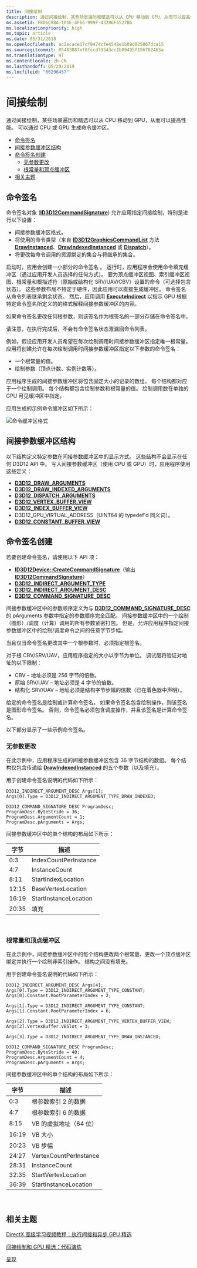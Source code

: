 ```yaml
---
title: 间接绘制
description: 通过间接绘制，某些场景遍历和精选可以从 CPU 移动到 GPU，从而可以提高性能。 可以通过 CPU 或 GPU 生成命令缓冲区。
ms.assetid: F8D6C88A-101E-4F66-999F-43206F6527B6
ms.localizationpriority: high
ms.topic: article
ms.date: 05/31/2018
ms.openlocfilehash: ac2ecace17cf9474cfe4548e1b09d025867dca15
ms.sourcegitcommit: 05483887ef8fccd79543cc1b89495f156702465a
ms.translationtype: HT
ms.contentlocale: zh-CN
ms.lasthandoff: 05/29/2019
ms.locfileid: "66296457"
---
```

# <a name="indirect-drawing"></a>间接绘制

通过间接绘制，某些场景遍历和精选可以从 CPU 移动到 GPU，从而可以提高性能。 可以通过 CPU 或 GPU 生成命令缓冲区。

-   [命令签名](#command-signatures)
-   [间接参数缓冲区结构](#indirect-argument-buffer-structures)
-   [命令签名创建](#command-signature-creation)
    -   [无参数更改](#no-argument-changes)
    -   [根常量和顶点缓冲区](#root-constants-and-vertex-buffers)
-   [相关主题](#related-topics)

## <a name="command-signatures"></a>命令签名

命令签名对象 ([**ID3D12CommandSignature**](https://msdn.microsoft.com/library/Dn891446(v=VS.85).aspx)) 允许应用指定间接绘制，特别是进行以下设置：

-   间接参数缓冲区格式。
-   将使用的命令类型（来自 [**ID3D12GraphicsCommandList**](/windows/desktop/api/d3d12/nn-d3d12-id3d12graphicscommandlist) 方法 [**DrawInstanced**](/windows/desktop/api/d3d12/nf-d3d12-id3d12graphicscommandlist-drawinstanced)、[**DrawIndexedInstanced**](/windows/desktop/api/d3d12/nf-d3d12-id3d12graphicscommandlist-drawindexedinstanced) 或 [**Dispatch**](/windows/desktop/api/d3d12/nf-d3d12-id3d12graphicscommandlist-dispatch)）。
-   将更改每命令调用的资源绑定的集合与将继承的集合。

启动时，应用会创建一小部分的命令签名  。 运行时，应用程序会使用命令填充缓冲区（通过应用开发人员选择的任何方式）。 要为顶点缓冲区视图、索引缓冲区视图、根常量和根描述符（原始或结构化 SRV/UAV/CBV）设置的命令（可选择包含状态）。 这些参数布局不特定于硬件，因此应用可以直接生成缓冲区。 命令签名从命令列表继承剩余状态。 然后，应用调用 [**ExecuteIndirect**](/windows/desktop/api/d3d12/nf-d3d12-id3d12graphicscommandlist-executeindirect) 以指示 GPU 根据特定命令签名所定义的的格式解释间接参数缓冲区的内容。

如果命令签名更改任何根参数，则该签名作为根签名的一部分存储在命令签名中。

请注意，在执行完成后，不会有命令签名状态泄漏回命令列表。

例如，假设应用开发人员希望在每次绘制调用时间接参数缓冲区指定唯一根常量。 应用将创建允许在每次绘制调用时间接参数缓冲区指定以下参数的命令签名：

-   一个根常量的值。
-   绘制参数（顶点计数、实例计数等）。

应用程序生成的间接参数缓冲区将包含固定大小的记录的数组。 每个结构都对应于一个绘制调用。 每个结构都包含绘制参数和根常量的值。 绘制调用数在单独的 GPU 可见缓冲区中指定。

应用生成的示例命令缓冲区如下所示：

![命令缓冲区格式](images/indirect-drawing-command-buffer.png)

## <a name="indirect-argument-buffer-structures"></a>间接参数缓冲区结构

以下结构定义特定参数在间接参数缓冲区中的显示方式。 这些结构不会显示在任何 D3D12 API 中。 写入间接参数缓冲区（使用 CPU 或 GPU）时，应用程序使用这些定义：

-   [**D3D12\_DRAW\_ARGUMENTS**](/windows/desktop/api/d3d12/ns-d3d12-d3d12_draw_arguments)
-   [**D3D12\_DRAW\_INDEXED\_ARGUMENTS**](/windows/desktop/api/d3d12/ns-d3d12-d3d12_draw_indexed_arguments)
-   [**D3D12\_DISPATCH\_ARGUMENTS**](/windows/desktop/api/d3d12/ns-d3d12-d3d12_dispatch_arguments)
-   [**D3D12\_VERTEX\_BUFFER\_VIEW**](/windows/desktop/api/d3d12/ns-d3d12-d3d12_vertex_buffer_view)
-   [**D3D12\_INDEX\_BUFFER\_VIEW**](/windows/desktop/api/d3d12/ns-d3d12-d3d12_index_buffer_view)
-   D3D12\_GPU\_VIRTUAL\_ADDRESS（UINT64 的 typedef'd 同义词）。
-   [**D3D12\_CONSTANT\_BUFFER\_VIEW**](/windows/desktop/api/d3d12/ns-d3d12-d3d12_constant_buffer_view_desc)

## <a name="command-signature-creation"></a>命令签名创建

若要创建命令签名，请使用以下 API 项：

-   [**ID3D12Device::CreateCommandSignature**](/windows/desktop/api/d3d12/nf-d3d12-id3d12device-createcommandsignature)（输出 [**ID3D12CommandSignature**](https://msdn.microsoft.com/library/Dn891446(v=VS.85).aspx)）
-   [**D3D12\_INDIRECT\_ARGUMENT\_TYPE**](/windows/desktop/api/d3d12/ne-d3d12-d3d12_indirect_argument_type)
-   [**D3D12\_INDIRECT\_ARGUMENT\_DESC**](/windows/desktop/api/d3d12/ns-d3d12-d3d12_indirect_argument_desc)
-   [**D3D12\_COMMAND\_SIGNATURE\_DESC**](/windows/desktop/api/d3d12/ns-d3d12-d3d12_command_signature_desc)

间接参数缓冲区中的参数顺序定义为与 [**D3D12\_COMMAND\_SIGNATURE\_DESC**](/windows/desktop/api/d3d12/ns-d3d12-d3d12_command_signature_desc) 的 pArguments  参数中指定的参数顺序完全匹配。 间接参数缓冲区中的一个绘制（图形）/调度（计算）调用的所有参数紧密打包。 但是，允许应用程序指定间接参数缓冲区中的绘制/调度命令之间的任意字节步幅。

当且仅当命令签名更改其中一个根参数时，必须指定根签名。

对于根 CBV/SRV/UAV，应用程序指定的大小以字节为单位。 调试层将验证对地址的以下限制：

-   CBV – 地址必须是 256 字节的倍数。
-   原始 SRV/UAV – 地址必须是 4 字节的倍数。
-   结构化 SRV/UAV – 地址必须是结构字节步幅的倍数（已在着色器中声明）。

给定的命令签名是绘制或计算命令签名。 如果命令签名包含绘制操作，则该签名是图形命令签名。 否则，命令签名必须包含调度操作，并且该签名是计算命令签名。

以下部分显示了一些示例命令签名。

### <a name="no-argument-changes"></a>无参数更改

在此示例中，应用程序生成的间接参数缓冲区包含 36 字节结构的数组。 每个结构仅包含传递给 [**DrawIndexedInstanced**](/windows/desktop/api/d3d12/nf-d3d12-id3d12graphicscommandlist-drawindexedinstanced) 的五个参数（以及填充）。

用于创建命令签名说明的代码如下所示：

``` syntax
D3D12_INDIRECT_ARGUMENT_DESC Args[1];
Args[0].Type = D3D12_INDIRECT_ARGUMENT_TYPE_DRAW_INDEXED;

D3D12_COMMAND_SIGNATURE_DESC ProgramDesc;
ProgramDesc.ByteStride = 36;
ProgramDesc.ArgumentCount = 1;
ProgramDesc.pArguments = Args;
```

间接参数缓冲区中的单个结构的布局如下所示：



| 字节 | 描述           |
|-------|-----------------------|
| 0:3   | IndexCountPerInstance |
| 4:7   | InstanceCount         |
| 8:11  | StartIndexLocation    |
| 12:15 | BaseVertexLocation    |
| 16:19 | StartInstanceLocation |
| 20:35 | 填充               |



 

### <a name="root-constants-and-vertex-buffers"></a>根常量和顶点缓冲区

在此示例中，间接参数缓冲区中的每个结构更改两个根常量、更改一个顶点缓冲区绑定并执行一个绘制非索引操作。 结构之间没有填充。

用于创建命令签名说明的代码如下所示：

``` syntax
D3D12_INDIRECT_ARGUMENT_DESC Args[4];
Args[0].Type = D3D12_INDIRECT_ARGUMENT_TYPE_CONSTANT;
Args[0].Constant.RootParameterIndex = 2;

Args[1].Type = D3D12_INDIRECT_ARGUMENT_TYPE_CONSTANT;
Args[1].Constant.RootParameterIndex = 6;

Args[2].Type = D3D12_INDIRECT_ARGUMENT_TYPE_VERTEX_BUFFER_VIEW;
Args[2].VertexBuffer.VBSlot = 3;

Args[3].Type = D3D12_INDIRECT_ARGUMENT_TYPE_DRAW_INSTANCED;

D3D12_COMMAND_SIGNATURE_DESC ProgramDesc;
ProgramDesc.ByteStride = 40;
ProgramDesc.ArgumentCount = 4;
ProgramDesc.pArguments = Args;
```

间接参数缓冲区中的单个结构的布局如下所示：



| 字节 | 描述                     |
|-------|---------------------------------|
| 0:3   | 根参数索引 2 的数据 |
| 4:7   | 根参数索引 6 的数据 |
| 8:15  | VB 的虚拟地址（64 位）  |
| 16:19 | VB 大小                         |
| 20:23 | VB 步幅                       |
| 24:27 | VertexCountPerInstance          |
| 28:31 | InstanceCount                   |
| 32:35 | StartVertexLocation             |
| 36:39 | StartInstanceLocation           |



 

## <a name="related-topics"></a>相关主题

<dl> <dt>

[DirectX 高级学习视频教程：执行间接和异步 GPU 精选](https://www.youtube.com/watch?v=fKD-VKJeeds)
</dt> <dt>

[间接绘制和 GPU 精选：代码演练](indirect-drawing-and-gpu-culling-.md)
</dt> <dt>

[呈现](rendering.md)
</dt> </dl>

 

 




